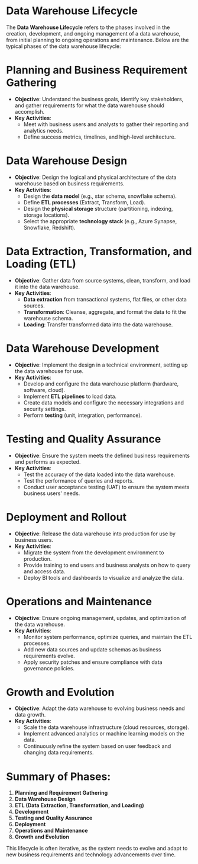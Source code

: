 # Data Warehouse Lifecycle

The **Data Warehouse Lifecycle** refers to the phases involved in the creation, development, and ongoing management of a data warehouse, from initial planning to ongoing operations and maintenance. Below are the typical phases of the data warehouse lifecycle:

# Planning and Business Requirement Gathering

- **Objective**: Understand the business goals, identify key stakeholders, and gather requirements for what the data warehouse should accomplish.
- **Key Activities**:
  - Meet with business users and analysts to gather their reporting and analytics needs.
  - Define success metrics, timelines, and high-level architecture.

# Data Warehouse Design

- **Objective**: Design the logical and physical architecture of the data warehouse based on business requirements.
- **Key Activities**:
  - Design the **data model** (e.g., star schema, snowflake schema).
  - Define **ETL processes** (Extract, Transform, Load).
  - Design the **physical storage** structure (partitioning, indexing, storage locations).
  - Select the appropriate **technology stack** (e.g., Azure Synapse, Snowflake, Redshift).

# Data Extraction, Transformation, and Loading (ETL)

- **Objective**: Gather data from source systems, clean, transform, and load it into the data warehouse.
- **Key Activities**:
  - **Data extraction** from transactional systems, flat files, or other data sources.
  - **Transformation**: Cleanse, aggregate, and format the data to fit the warehouse schema.
  - **Loading**: Transfer transformed data into the data warehouse.

# Data Warehouse Development

- **Objective**: Implement the design in a technical environment, setting up the data warehouse for use.
- **Key Activities**:
  - Develop and configure the data warehouse platform (hardware, software, cloud).
  - Implement **ETL pipelines** to load data.
  - Create data models and configure the necessary integrations and security settings.
  - Perform **testing** (unit, integration, performance).

# Testing and Quality Assurance

- **Objective**: Ensure the system meets the defined business requirements and performs as expected.
- **Key Activities**:
  - Test the accuracy of the data loaded into the data warehouse.
  - Test the performance of queries and reports.
  - Conduct user acceptance testing (UAT) to ensure the system meets business users' needs.

# Deployment and Rollout

- **Objective**: Release the data warehouse into production for use by business users.
- **Key Activities**:
  - Migrate the system from the development environment to production.
  - Provide training to end users and business analysts on how to query and access data.
  - Deploy BI tools and dashboards to visualize and analyze the data.

# Operations and Maintenance

- **Objective**: Ensure ongoing management, updates, and optimization of the data warehouse.
- **Key Activities**:
  - Monitor system performance, optimize queries, and maintain the ETL processes.
  - Add new data sources and update schemas as business requirements evolve.
  - Apply security patches and ensure compliance with data governance policies.

# Growth and Evolution

- **Objective**: Adapt the data warehouse to evolving business needs and data growth.
- **Key Activities**:
  - Scale the data warehouse infrastructure (cloud resources, storage).
  - Implement advanced analytics or machine learning models on the data.
  - Continuously refine the system based on user feedback and changing data requirements.

# Summary of Phases:

1. **Planning and Requirement Gathering**
2. **Data Warehouse Design**
3. **ETL (Data Extraction, Transformation, and Loading)**
4. **Development**
5. **Testing and Quality Assurance**
6. **Deployment**
7. **Operations and Maintenance**
8. **Growth and Evolution**

This lifecycle is often iterative, as the system needs to evolve and adapt to new business requirements and technology advancements over time.

